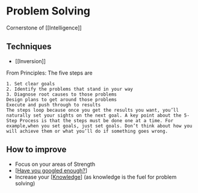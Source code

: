 # Problem Solving

Cornerstone of [[Intelligence]]



## Techniques
- [[Inversion]]
  
From Principles:
    The five steps are

    1. Set clear goals 
    2. Identify the problems that stand in your way 
    3. Diagnose root causes to those problems 
    Design plans to get around those problems 
    Execute and push through to results
    The steps loop because once you get the results you want, you’ll naturally set your sights on the next goal. A key point about the 5-Step Process is that the steps must be done one at a time. For example,when you set goals, just set goals. Don’t think about how you will achieve them or what you’ll do if something goes wrong.




## How to improve
- Focus on your areas of Strength
- [[Have you googled enough?]]
- Increase your [[Knowledge]] (as knowledge is the fuel for problem solving)

[//begin]: # "Autogenerated link references for markdown compatibility"
[Have you googled enough?]: have-you-googled-enough "Have You Googled Enough"
[Knowledge]: knowledge "Knowledge"
[//end]: # "Autogenerated link references"